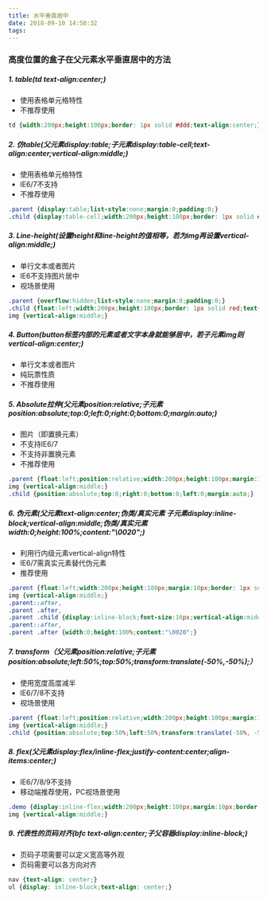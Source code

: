 ```yaml
---
title: 水平垂直居中
date: 2018-09-10 14:50:32
tags:
---
```


### 高度位置的盒子在父元素水平垂直居中的方法
##### 1. table(td text-align:center;)
- 使用表格单元格特性
- 不推荐使用
```CSS
td {width:200px;height:100px;border: 1px solid #ddd;text-align:center;}
```
<!-- more -->
##### 2. 仿table(父元素display:table;子元素display:table-cell;text-align:center;vertical-align:middle;)
- 使用表格单元格特性
- IE6/7不支持
- 不推荐使用
```CSS
.parent {display:table;list-style:none;margin:0;padding:0;}
.child {display:table-cell;width:200px;height:100px;border: 1px solid #ddd;text-align:center;vertical-align:middle;}
```
##### 3. Line-height(设置height和line-height的值相等，若为img再设置vertical-align:middle;)
- 单行文本或者图片
- IE6不支持图片居中
- 视场景使用
```CSS
.parent {overflow:hidden;list-style:none;margin:0;padding:0;}
.child {float:left;width:200px;height:100px;border: 1px solid red;text-align:center;line-height:100px;}
img {vertical-align:middle;}
```
##### 4. Button(button标签内部的元素或者文字本身就能够居中，若子元素img则vertical-align:center;)
- 单行文本或者图片
- 纯玩票性质
- 不推荐使用
##### 5. Absolute拉伸(父元素position:relative;子元素position:absolute;top:0;left:0;right:0;bottom:0;margin:auto;)
- 图片（即置换元素）
- 不支持IE6/7
- 不支持非置换元素
- 不推荐使用
```CSS
.parent {float:left;position:relative;width:200px;height:100px;margin:10px;border: 1px solid #ddd;background-color:#fff;}
img {vertical-align:middle;}
.child {position:absolute;top:0;right:0;bottom:0;left:0;margin:auto;}
```
##### 6. 伪元素(父元素text-align:center;伪类/真实元素 子元素display:inline-block;vertical-align:middle;伪类/真实元素 width:0;height:100%;content:"\0020";)
- 利用行内级元素vertical-align特性
- IE6/7需真实元素替代伪元素
- 推荐使用
```CSS
.parent {float:left;width:200px;height:100px;margin:10px;border: 1px solid red;background-color:#fff;font:0 arial;text-align:center;}
img {vertical-align:middle;}
.parent::after,
.parent .after,
.parent .child {display:inline-block;font-size:16px;vertical-align:middle;}
.parent::after,
.parent .after {width:0;height:100%;content:"\0020";}
```
##### 7. transform（父元素position:relative;子元素position:absolute;left:50%;top:50%;transform:translate(-50%,-50%);）
- 使用宽度高度减半
- IE6/7/8不支持
- 视场景使用
```CSS
.parent {float:left;position:relative;width:200px;height:100px;margin:10px;border: 1px solid #ddd;background-color:#fff;}
img {vertical-align:middle;}
.child {position:absolute;top:50%;left:50%;transform:translate(-50%, -50%);}
```
##### 8. flex(父元素display:flex/inline-flex;justify-content:center;align-items:center;)
- IE6/7/8/9不支持
- 移动端推荐使用，PC视场景使用
```CSS
.demo {display:inline-flex;width:200px;height:100px;margin:10px;border: 1px solid #ddd;background-color:#fff;vertical-align:top;justify-content:center;align-items:center;}
img {vertical-align:middle;}
```
##### 9. 代表性的页码对齐(bfc  text-align:center;子父容器display:inline-block;)
- 页码子项需要可以定义宽高等外观
- 页码需要可以各方向对齐
```CSS
nav {text-align: center;}
ul {display: inline-block;text-align: center;}
```
